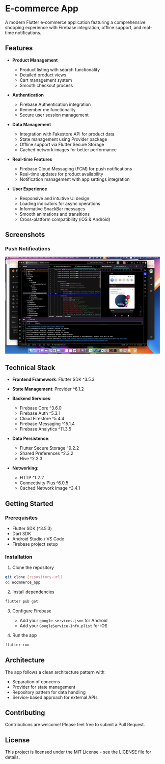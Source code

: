 # E-commerce App

A modern Flutter e-commerce application featuring a comprehensive shopping experience with Firebase integration, offline support, and real-time notifications.

## Features

- **Product Management**
  - Product listing with search functionality
  - Detailed product views
  - Cart management system
  - Smooth checkout process

- **Authentication**
  - Firebase Authentication integration
  - Remember me functionality
  - Secure user session management

- **Data Management**
  - Integration with Fakestore API for product data
  - State management using Provider package
  - Offline support via Flutter Secure Storage
  - Cached network images for better performance

- **Real-time Features**
  - Firebase Cloud Messaging (FCM) for push notifications
  - Real-time updates for product availability
  - Notification management with app settings integration

- **User Experience**
  - Responsive and intuitive UI design
  - Loading indicators for async operations
  - Informative SnackBar messages
  - Smooth animations and transitions
  - Cross-platform compatibility (iOS & Android)

## Screenshots

### Push Notifications
![FCM Notifications](notifications.png)

## Technical Stack

- **Frontend Framework**: Flutter SDK ^3.5.3
- **State Management**: Provider ^6.1.2
- **Backend Services**:
  - Firebase Core ^3.6.0
  - Firebase Auth ^5.3.1
  - Cloud Firestore ^5.4.4
  - Firebase Messaging ^15.1.4
  - Firebase Analytics ^11.3.5

- **Data Persistence**:
  - Flutter Secure Storage ^9.2.2
  - Shared Preferences ^2.3.2
  - Hive ^2.2.3

- **Networking**:
  - HTTP ^1.2.2
  - Connectivity Plus ^6.0.5
  - Cached Network Image ^3.4.1

## Getting Started

### Prerequisites

- Flutter SDK (^3.5.3)
- Dart SDK
- Android Studio / VS Code
- Firebase project setup

### Installation

1. Clone the repository
```bash
git clone [repository-url]
cd ecommerce_app
```

2. Install dependencies
```bash
flutter pub get
```

3. Configure Firebase
   - Add your `google-services.json` for Android
   - Add your `GoogleService-Info.plist` for iOS

4. Run the app
```bash
flutter run
```

## Architecture

The app follows a clean architecture pattern with:
- Separation of concerns
- Provider for state management
- Repository pattern for data handling
- Service-based approach for external APIs

## Contributing

Contributions are welcome! Please feel free to submit a Pull Request.

## License

This project is licensed under the MIT License - see the LICENSE file for details.